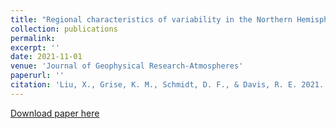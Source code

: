 ```yaml
---
title: "Regional characteristics of variability in the Northern Hemisphere wintertime polar front jet and subtropical jet in observations and CMIP6 models"
collection: publications
permalink: 
excerpt: ''
date: 2021-11-01
venue: 'Journal of Geophysical Research-Atmospheres'
paperurl: ''
citation: 'Liu, X., Grise, K. M., Schmidt, D. F., & Davis, R. E. 2021. Regional characteristics of variability in the Northern Hemisphere wintertime polar front jet and subtropical jet in observations and CMIP6 models. Journal of Geophysical Research-Atmospheres.'
---
```



[Download paper here](http://liuxhy.github.io/files/2021JD034876.pdf)
